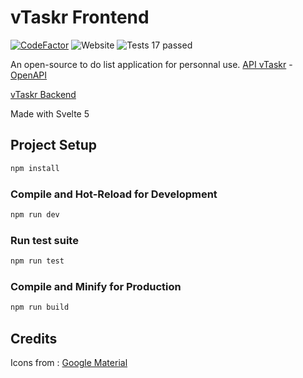 # vTaskr Frontend

[![CodeFactor](https://www.codefactor.io/repository/github/valbou/vtaskr-frontend/badge)](https://www.codefactor.io/repository/github/valbou/vtaskr-frontend)
![Website](https://img.shields.io/website?url=https%3A%2F%2Fapp.vtaskr.com)
![Tests 17 passed](https://img.shields.io/badge/tests-17%20passed-green "Tests 17 passed")

An open-source to do list application for personnal use.
[API vTaskr](https://api.vtaskr.com "vTaskr API") - [OpenAPI](https://api.vtaskr.com/documentation)

[vTaskr Backend](https://github.com/Valbou/vtaskr-backend)

Made with Svelte 5

## Project Setup

```sh
npm install
```

### Compile and Hot-Reload for Development

```sh
npm run dev
```

### Run test suite

```sh
npm run test
```

### Compile and Minify for Production

```sh
npm run build
```

## Credits
Icons from : [Google Material](https://fonts.google.com/icons?selected=Material+Symbols+Outlined:check:FILL@0;wght@400;GRAD@0;opsz@24)
